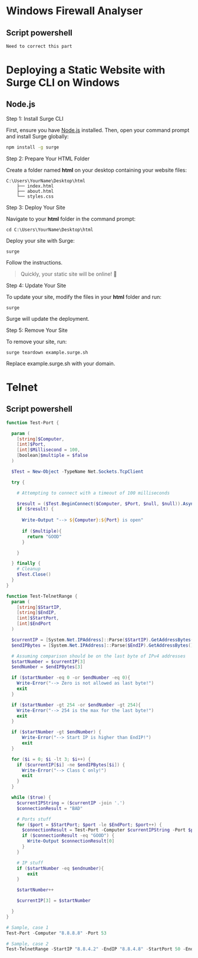 # Windows Firewall Analyser
## Script powershell

```powershell
Need to correct this part
```

# Deploying a Static Website with Surge CLI on Windows
## Node.js

Step 1: Install Surge CLI

First, ensure you have [Node.js](https://nodejs.org/) installed. Then, open your command prompt and install Surge globally:

```bash
npm install -g surge
```
Step 2: Prepare Your HTML Folder

Create a folder named <b>html</b> on your desktop containing your website files:

```
C:\Users\YourName\Desktop\html
    ├── index.html
    ├── about.html
    └── styles.css
```

Step 3: Deploy Your Site

Navigate to your <b>html</b> folder in the command prompt:

```
cd C:\Users\YourName\Desktop\html
```

Deploy your site with Surge:

```
surge
```

Follow the instructions.

> Quickly, your static site will be online! 🚀

Step 4: Update Your Site

To update your site, modify the files in your <b>html</b> folder and run:

```
surge
```

Surge will update the deployment.

Step 5: Remove Your Site

To remove your site, run:

```
surge teardown example.surge.sh
```
Replace example.surge.sh with your domain.

# Telnet
## Script powershell

```powershell
function Test-Port {

  param (
    [string]$Computer,
    [int]$Port,
    [int]$Millisecond = 100,
    [boolean]$multiple = $false
  )

  $Test = New-Object -TypeName Net.Sockets.TcpClient

  try {

    # Attempting to connect with a timeout of 100 milliseconds

    $result = ($Test.BeginConnect($Computer, $Port, $null, $null)).AsyncWaitHandle.WaitOne($Millisecond)
    if ($result) {
      
      Write-Output "--> ${Computer}:${Port} is open"
      
      if ($multiple){
        return "GOOD"
      }

    }

  } finally {
    # Cleanup
    $Test.Close()
  }
}

function Test-TelnetRange {
  param (
    [string]$StartIP,
    [string]$EndIP,
    [int]$StartPort,
    [int]$EndPort
  )

  $currentIP = [System.Net.IPAddress]::Parse($StartIP).GetAddressBytes()
  $endIPBytes = [System.Net.IPAddress]::Parse($EndIP).GetAddressBytes()

  # Assuming comparison should be on the last byte of IPv4 addresses
  $startNumber = $currentIP[3]
  $endNumber = $endIPBytes[3]

  if ($startNumber -eq 0 -or $endNumber -eq 0){
    Write-Error("--> Zero is not allowed as last byte!")
    exit
  }

  if ($startNumber -gt 254 -or $endNumber -gt 254){
    Write-Error("--> 254 is the max for the last byte!")
    exit
  }

  if ($startNumber -gt $endNumber) {
      Write-Error("--> Start IP is higher than EndIP!")
      exit
  }

  for ($i = 0; $i -lt 3; $i++) {
    if ($currentIP[$i] -ne $endIPBytes[$i]) {
      Write-Error("--> Class C only!")
      exit
    }
  }

  while ($true) {
    $currentIPString = ($currentIP -join '.')
    $connectionResult = "BAD"

    # Ports stuff
    for ($port = $StartPort; $port -le $EndPort; $port++) {
      $connectionResult = Test-Port -Computer $currentIPString -Port $port -multiple $true
      if ($connectionResult -eq "GOOD") {
        Write-Output $connectionResult[0]
      }
    }

    # IP stuff
    if ($startNumber -eq $endnumber){
        exit
    }

    $startNumber++

    $currentIP[3] = $startNumber 

  }
}

# Sample, case 1
Test-Port -Computer "8.8.8.8" -Port 53

# Sample, case 2
Test-TelnetRange -StartIP "8.8.4.2" -EndIP "8.8.4.8" -StartPort 50 -EndPort 55
```







